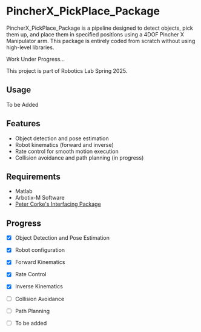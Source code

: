 # PincherX_PickPlace_Package
PincherX_PickPlace_Package is a pipeline designed to detect objects, pick them up, and place them in specified positions using a 4DOF Pincher X Manipulator arm. This package is entirely coded from scratch without using high-level libraries.

Work Under Progress...

This project is part of Robotics Lab Spring 2025.

## Usage

To be Added


## Features

- Object detection and pose estimation
- Robot kinematics (forward and inverse)
- Rate control for smooth motion execution
- Collision avoidance and path planning (in progress)

## Requirements
- Matlab
- Arbotix-M Software
- [Peter Corke's Interfacing Package](https://petercorke.com/matlab/interfacing-a-hobby-robot-arm-to-matlab/) 

## Progress
- [x] Object Detection and Pose Estimation
- [x] Robot configuration
- [x] Forward Kinematics
- [x] Rate Control
- [x] Inverse Kinematics
- [ ] Collision Avoidance
- [ ] Path Planning
- [ ] To be added

